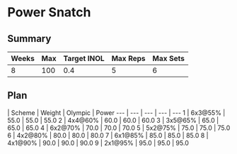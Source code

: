 # Power Snatch

## Summary

Weeks | Max | Target INOL | Max Reps | Max Sets
--- | --- | --- | --- | ---
8 | 100 | 0.4 | 5 | 6

## Plan

 | Scheme | Weight | Olympic | Power
--- | --- | --- | --- | ---
1 | 6x3@55% | 55.0 | 55.0 | 55.0
2 | 4x4@60% | 60.0 | 60.0 | 60.0
3 | 3x5@65% | 65.0 | 65.0 | 65.0
4 | 6x2@70% | 70.0 | 70.0 | 70.0
5 | 5x2@75% | 75.0 | 75.0 | 75.0
6 | 4x2@80% | 80.0 | 80.0 | 80.0
7 | 6x1@85% | 85.0 | 85.0 | 85.0
8 | 4x1@90% | 90.0 | 90.0 | 90.0
9 | 2x1@95% | 95.0 | 95.0 | 95.0
